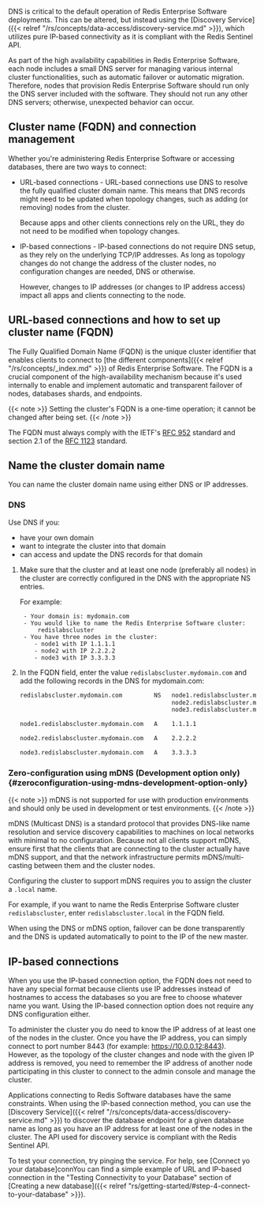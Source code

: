 DNS is critical to the default operation of Redis Enterprise Software deployments.
This can be altered, but instead using the [Discovery Service]({{< relref "/rs/concepts/data-access/discovery-service.md" >}}),
which utilizes pure IP-based connectivity as it is compliant with the Redis Sentinel API.

As part of the high availability capabilities in Redis Enterprise Software,
each node includes a small DNS server for managing various internal cluster functionalities,
such as automatic failover or automatic migration.
Therefore, nodes that provision Redis Enterprise Software should run only the DNS server included with the software.  They should not run any other DNS servers; otherwise, unexpected behavior can occur.

## Cluster name (FQDN) and connection management

Whether you're administering Redis Enterprise Software or accessing databases, there are two ways to connect:

- URL-based connections - URL-based connections use DNS to resolve the fully qualified cluster domain name.  This means that DNS records might need to be updated when topology changes, such as adding (or removing) nodes from the cluster.  

    Because apps and other clients connections rely on the URL, they do not need to be modified when topology changes.  

- IP-based connections - IP-based connections do not require DNS setup, as they rely on the underlying TCP/IP addresses.  As long as topology changes do not change the address of the cluster nodes, no configuration changes are needed, DNS or otherwise.  

    However, changes to IP addresses (or changes to IP address access) impact all apps and clients connecting to the node.

## URL-based connections and how to set up cluster name (FQDN)

The Fully Qualified Domain Name (FQDN) is the unique cluster identifier that enables clients to connect to [the different components]({{< relref "/rs/concepts/_index.md" >}}) of Redis Enterprise Software.
The FQDN is a crucial component of the high-availability mechanism because it's used internally to enable and implement automatic and transparent failover of nodes, databases shards, and endpoints.

{{< note >}}
Setting the cluster's FQDN is a one-time operation; it cannot be changed after being set.
{{< /note >}}

The FQDN must always comply with the IETF's [RFC 952](http://tools.ietf.org/html/rfc952) standard
and section 2.1 of the [RFC 1123](http://tools.ietf.org/html/rfc1123) standard.

## Name the cluster domain name

You can name the cluster domain name using either DNS or IP addresses.  

### DNS

Use DNS if you:

- have your own domain
- want to integrate the cluster into that domain
- can access and update the DNS records for that domain

1. Make sure that the cluster and at least one node (preferably all nodes) in the cluster
    are correctly configured in the DNS with the appropriate NS entries.

    For example:

        - Your domain is: mydomain.com
        - You would like to name the Redis Enterprise Software cluster:
            redislabscluster
        - You have three nodes in the cluster:
           - node1 with IP 1.1.1.1
           - node2 with IP 2.2.2.2
           - node3 with IP 3.3.3.3

1. In the FQDN field, enter the value `redislabscluster.mydomain.com`
    and add the following records in the DNS for mydomain.com:

    ```sh
    redislabscluster.mydomain.com         NS   node1.redislabscluster.mydomain.com
                                               node2.redislabscluster.mydomain.com
                                               node3.redislabscluster.mydomain.com 

    node1.redislabscluster.mydomain.com   A    1.1.1.1

    node2.redislabscluster.mydomain.com   A    2.2.2.2

    node3.redislabscluster.mydomain.com   A    3.3.3.3
    ```

### Zero-configuration using mDNS (Development option only) {#zeroconfiguration-using-mdns-development-option-only}

{{< note >}}
mDNS is not supported for use with production environments and should only be used in development or test environments.
{{< /note >}}

mDNS (Multicast DNS) is a standard protocol that provides DNS-like name resolution and service discovery capabilities
to machines on local networks with minimal to no configuration.
Because not all clients support mDNS, ensure first that the clients that are connecting to the cluster actually have mDNS support,
and that the network infrastructure permits mDNS/multi-casting between them and the cluster nodes.

Configuring the cluster to support mDNS requires you to assign the cluster a `.local` name.

For example, if you want to name the Redis Enterprise Software cluster `redislabscluster`, enter `redislabscluster.local` in the FQDN field.

When using the DNS or mDNS option, failover can be done transparently and the DNS is updated automatically to point to the IP of the new master.

## IP-based connections

When you use the IP-based connection option, the FQDN does not need to have any special format
because clients use IP addresses instead of hostnames to access the databases so you are free to choose whatever name you want.
Using the IP-based connection option does not require any DNS configuration either.

To administer the cluster you do need to know the IP address of at least one of the nodes in the cluster.
Once you have the IP address, you can simply connect to port number 8443 (for example: <https://10.0.0.12:8443>).
However, as the topology of the cluster changes and node with the given IP address is removed,
you need to remember the IP address of another node participating in this cluster to connect to the admin console and manage the cluster.

Applications connecting to Redis Software databases have the same constraints.
When using the IP-based connection method, you can use the [Discovery Service]({{< relref "/rs/concepts/data-access/discovery-service.md" >}})
to discover the database endpoint for a given database name as long as you have an IP address for at least one of the nodes in the cluster.
The API used for discovery service is compliant with the Redis Sentinel API.

To test your connection, try pinging the service.  For help, see [Connect yo your database]connYou can find a simple example of URL and IP-based connection in the "Testing Connectivity to your Database" section
of [Creating a new database]({{< relref "rs/getting-started/#step-4-connect-to-your-database" >}}).

